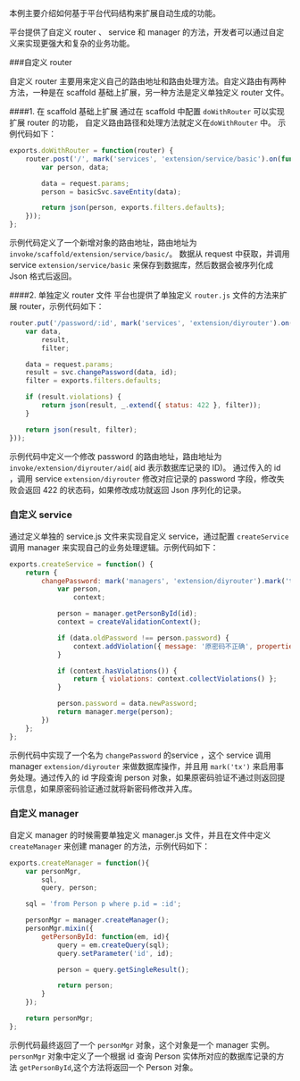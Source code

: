 本例主要介绍如何基于平台代码结构来扩展自动生成的功能。

平台提供了自定义 router 、 service 和 manager 的方法，开发者可以通过自定义来实现更强大和复杂的业务功能。

###自定义 router

自定义 router 主要用来定义自己的路由地址和路由处理方法。自定义路由有两种方法，一种是在 scaffold 基础上扩展，另一种方法是定义单独定义 router 文件。

####1. 在 scaffold 基础上扩展
通过在 scaffold 中配置 `doWithRouter` 可以实现扩展 router 的功能， 自定义路由路径和处理方法就定义在`doWithRouter` 中。
示例代码如下：
```javascript
exports.doWithRouter = function(router) {
    router.post('/', mark('services', 'extension/service/basic').on(function (basicSvc, request) {
        var person, data;

        data = request.params;
        person = basicSvc.saveEntity(data);

        return json(person, exports.filters.defaults);
    }));
};
```
示例代码定义了一个新增对象的路由地址，路由地址为 `invoke/scaffold/extension/service/basic/`。
数据从 request 中获取，并调用 service `extension/service/basic` 来保存到数据库，然后数据会被序列化成 Json 格式后返回。

####2. 单独定义 router 文件
平台也提供了单独定义 `router.js` 文件的方法来扩展 router，示例代码如下：
```javascript
router.put('/password/:id', mark('services', 'extension/diyrouter').on(function (svc, request, id) {
    var data,
        result,
        filter;

    data = request.params;
    result = svc.changePassword(data, id);
    filter = exports.filters.defaults;

    if (result.violations) {
        return json(result, _.extend({ status: 422 }, filter));
    }

    return json(result, filter);
}));
```
示例代码中定义一个修改 password 的路由地址，路由地址为 `invoke/extension/diyrouter/aid`( aid 表示数据库记录的 ID)。
通过传入的 id ，调用 service `extension/diyrouter` 修改对应记录的 password 字段，修改失败会返回 422 的状态码，如果修改成功就返回 Json 序列化的记录。

### 自定义 service

通过定义单独的 service.js 文件来实现自定义 service，通过配置 `createService` 调用 manager 来实现自己的业务处理逻辑。示例代码如下：
```javascript
exports.createService = function() {
    return {
        changePassword: mark('managers', 'extension/diyrouter').mark('tx').on(function (manager, data, id) {
            var person,
                context;

            person = manager.getPersonById(id);
            context = createValidationContext();

            if (data.oldPassword !== person.password) {
                context.addViolation({ message: '原密码不正确', properties: 'oldPassword' });
            }

            if (context.hasViolations()) {
                return { violations: context.collectViolations() };
            }

            person.password = data.newPassword;
            return manager.merge(person);
        })
    };
};
```
示例代码中实现了一个名为 `changePassword` 的service ，这个 service 调用 manager `extension/diyrouter` 来做数据库操作，并且用 `mark('tx')` 来启用事务处理。通过传入的 id 字段查询 person 对象，如果原密码验证不通过则返回提示信息，如果原密码验证通过就将新密码修改并入库。


### 自定义 manager
自定义 manager 的时候需要单独定义 manager.js 文件，并且在文件中定义 `createManager` 来创建 manager 的方法，示例代码如下：
```javascript
exports.createManager = function(){
    var personMgr,
        sql,
        query, person;

    sql = 'from Person p where p.id = :id';

    personMgr = manager.createManager();
    personMgr.mixin({
        getPersonById: function(em, id){
            query = em.createQuery(sql);
            query.setParameter('id', id);

            person = query.getSingleResult();

            return person;
        }
    });

    return personMgr;
};
```
示例代码最终返回了一个 `personMgr` 对象，这个对象是一个 manager 实例。`personMgr` 对象中定义了一个根据 id 查询 Person 实体所对应的数据库记录的方法 `getPersonById`,这个方法将返回一个 Person 对象。
